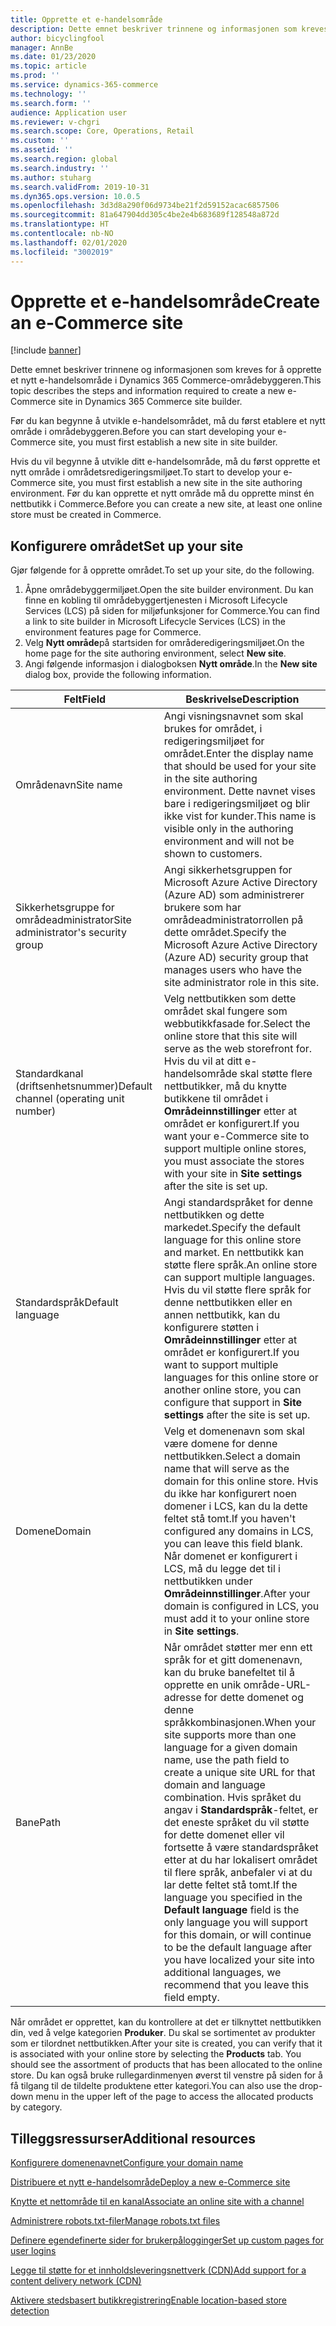 ```yaml
---
title: Opprette et e-handelsområde
description: Dette emnet beskriver trinnene og informasjonen som kreves for å opprette et nytt e-handelsområde i Dynamics 365 Commerce-områdebyggeren.
author: bicyclingfool
manager: AnnBe
ms.date: 01/23/2020
ms.topic: article
ms.prod: ''
ms.service: dynamics-365-commerce
ms.technology: ''
ms.search.form: ''
audience: Application user
ms.reviewer: v-chgri
ms.search.scope: Core, Operations, Retail
ms.custom: ''
ms.assetid: ''
ms.search.region: global
ms.search.industry: ''
ms.author: stuharg
ms.search.validFrom: 2019-10-31
ms.dyn365.ops.version: 10.0.5
ms.openlocfilehash: 3d3d8a290f06d9734be21f2d59152acac6857506
ms.sourcegitcommit: 81a647904dd305c4be2e4b683689f128548a872d
ms.translationtype: HT
ms.contentlocale: nb-NO
ms.lasthandoff: 02/01/2020
ms.locfileid: "3002019"
---
```

# <a name="create-an-e-commerce-site"></a><span data-ttu-id="a844c-103">Opprette et e-handelsområde</span><span class="sxs-lookup"><span data-stu-id="a844c-103">Create an e-Commerce site</span></span>


[!include [banner](includes/banner.md)]

<span data-ttu-id="a844c-104">Dette emnet beskriver trinnene og informasjonen som kreves for å opprette et nytt e-handelsområde i Dynamics 365 Commerce-områdebyggeren.</span><span class="sxs-lookup"><span data-stu-id="a844c-104">This topic describes the steps and information required to create a new e-Commerce site in Dynamics 365 Commerce site builder.</span></span>

<span data-ttu-id="a844c-105">Før du kan begynne å utvikle e-handelsområdet, må du først etablere et nytt område i områdebyggeren.</span><span class="sxs-lookup"><span data-stu-id="a844c-105">Before you can start developing your e-Commerce site, you must first establish a new site in site builder.</span></span> 


<span data-ttu-id="a844c-106">Hvis du vil begynne å utvikle ditt e-handelsområde, må du først opprette et nytt område i områdetsredigeringsmiljøet.</span><span class="sxs-lookup"><span data-stu-id="a844c-106">To start to develop your e-Commerce site, you must first establish a new site in the site authoring environment.</span></span> <span data-ttu-id="a844c-107">Før du kan opprette et nytt område må du opprette minst én nettbutikk i Commerce.</span><span class="sxs-lookup"><span data-stu-id="a844c-107">Before you can create a new site, at least one online store must be created in Commerce.</span></span> 


## <a name="set-up-your-site"></a><span data-ttu-id="a844c-108">Konfigurere området</span><span class="sxs-lookup"><span data-stu-id="a844c-108">Set up your site</span></span>

<span data-ttu-id="a844c-109">Gjør følgende for å opprette området.</span><span class="sxs-lookup"><span data-stu-id="a844c-109">To set up your site, do the following.</span></span>

1. <span data-ttu-id="a844c-110">Åpne områdebyggermiljøet.</span><span class="sxs-lookup"><span data-stu-id="a844c-110">Open the site builder environment.</span></span> <span data-ttu-id="a844c-111">Du kan finne en kobling til områdebyggertjenesten i Microsoft Lifecycle Services (LCS) på siden for miljøfunksjoner for Commerce.</span><span class="sxs-lookup"><span data-stu-id="a844c-111">You can find a link to site builder in Microsoft Lifecycle Services (LCS) in the environment features page for Commerce.</span></span>
1. <span data-ttu-id="a844c-112">Velg **Nytt område**på startsiden for områderedigeringsmiljøet.</span><span class="sxs-lookup"><span data-stu-id="a844c-112">On the home page for the site authoring environment, select **New site**.</span></span>
1. <span data-ttu-id="a844c-113">Angi følgende informasjon i dialogboksen **Nytt område**.</span><span class="sxs-lookup"><span data-stu-id="a844c-113">In the **New site** dialog box, provide the following information.</span></span>

| <span data-ttu-id="a844c-114">Felt</span><span class="sxs-lookup"><span data-stu-id="a844c-114">Field</span></span>                               | <span data-ttu-id="a844c-115">Beskrivelse</span><span class="sxs-lookup"><span data-stu-id="a844c-115">Description</span></span> |
|-------------------------------------|-------------|
| <span data-ttu-id="a844c-116">Områdenavn</span><span class="sxs-lookup"><span data-stu-id="a844c-116">Site name</span></span>                           | <span data-ttu-id="a844c-117">Angi visningsnavnet som skal brukes for området, i redigeringsmiljøet for området.</span><span class="sxs-lookup"><span data-stu-id="a844c-117">Enter the display name that should be used for your site in the site authoring environment.</span></span> <span data-ttu-id="a844c-118">Dette navnet vises bare i redigeringsmiljøet og blir ikke vist for kunder.</span><span class="sxs-lookup"><span data-stu-id="a844c-118">This name is visible only in the authoring environment and will not be shown to customers.</span></span> |
| <span data-ttu-id="a844c-119">Sikkerhetsgruppe for områdeadministrator</span><span class="sxs-lookup"><span data-stu-id="a844c-119">Site administrator's security group</span></span> | <span data-ttu-id="a844c-120">Angi sikkerhetsgruppen for Microsoft Azure Active Directory (Azure AD) som administrerer brukere som har områdeadministratorrollen på dette området.</span><span class="sxs-lookup"><span data-stu-id="a844c-120">Specify the Microsoft Azure Active Directory (Azure AD) security group that manages users who have the site administrator role in this site.</span></span> |
| <span data-ttu-id="a844c-121">Standardkanal (driftsenhetsnummer)</span><span class="sxs-lookup"><span data-stu-id="a844c-121">Default channel (operating unit number)</span></span> | <span data-ttu-id="a844c-122">Velg nettbutikken som dette området skal fungere som webbutikkfasade for.</span><span class="sxs-lookup"><span data-stu-id="a844c-122">Select the online store that this site will serve as the web storefront for.</span></span> <span data-ttu-id="a844c-123">Hvis du vil at ditt e-handelsområde skal støtte flere nettbutikker, må du knytte butikkene til området i **Områdeinnstillinger** etter at området er konfigurert.</span><span class="sxs-lookup"><span data-stu-id="a844c-123">If you want your e-Commerce site to support multiple online stores, you must associate the stores with your site in **Site settings** after the site is set up.</span></span> |
| <span data-ttu-id="a844c-124">Standardspråk</span><span class="sxs-lookup"><span data-stu-id="a844c-124">Default language</span></span>                            | <span data-ttu-id="a844c-125">Angi standardspråket for denne nettbutikken og dette markedet.</span><span class="sxs-lookup"><span data-stu-id="a844c-125">Specify the default language for this online store and market.</span></span> <span data-ttu-id="a844c-126">En nettbutikk kan støtte flere språk.</span><span class="sxs-lookup"><span data-stu-id="a844c-126">An online store can support multiple languages.</span></span> <span data-ttu-id="a844c-127">Hvis du vil støtte flere språk for denne nettbutikken eller en annen nettbutikk, kan du konfigurere støtten i **Områdeinnstillinger** etter at området er konfigurert.</span><span class="sxs-lookup"><span data-stu-id="a844c-127">If you want to support multiple languages for this online store or another online store, you can configure that support in **Site settings** after the site is set up.</span></span>  |
| <span data-ttu-id="a844c-128">Domene</span><span class="sxs-lookup"><span data-stu-id="a844c-128">Domain</span></span>                              | <span data-ttu-id="a844c-129">Velg et domenenavn som skal være domene for denne nettbutikken.</span><span class="sxs-lookup"><span data-stu-id="a844c-129">Select a domain name that will serve as the domain for this online store.</span></span> <span data-ttu-id="a844c-130">Hvis du ikke har konfigurert noen domener i LCS, kan du la dette feltet stå tomt.</span><span class="sxs-lookup"><span data-stu-id="a844c-130">If you haven't configured any domains in LCS, you can leave this field blank.</span></span> <span data-ttu-id="a844c-131">Når domenet er konfigurert i LCS, må du legge det til i nettbutikken under **Områdeinnstillinger**.</span><span class="sxs-lookup"><span data-stu-id="a844c-131">After your domain is configured in LCS, you must add it to your online store in **Site settings**.</span></span>  |
| <span data-ttu-id="a844c-132">Bane</span><span class="sxs-lookup"><span data-stu-id="a844c-132">Path</span></span>                              | <span data-ttu-id="a844c-133">Når området støtter mer enn ett språk for et gitt domenenavn, kan du bruke banefeltet til å opprette en unik område-URL-adresse for dette domenet og denne språkkombinasjonen.</span><span class="sxs-lookup"><span data-stu-id="a844c-133">When your site supports more than one language for a given domain name, use the path field to create a unique site URL for that domain and language combination.</span></span> <span data-ttu-id="a844c-134">Hvis språket du angav i **Standardspråk**-feltet, er det eneste språket du vil støtte for dette domenet eller vil fortsette å være standardspråket etter at du har lokalisert området til flere språk, anbefaler vi at du lar dette feltet stå tomt.</span><span class="sxs-lookup"><span data-stu-id="a844c-134">If the language you specified in the **Default language** field is the only language you will support for this domain, or will continue to be the default language after you have localized your site into additional languages, we recommend that you leave this field empty.</span></span> |


<span data-ttu-id="a844c-135">Når området er opprettet, kan du kontrollere at det er tilknyttet nettbutikken din, ved å velge kategorien **Produker**. Du skal se sortimentet av produkter som er tilordnet nettbutikken.</span><span class="sxs-lookup"><span data-stu-id="a844c-135">After your site is created, you can verify that it is associated with your online store by selecting the **Products** tab. You should see the assortment of products that has been allocated to the online store.</span></span> <span data-ttu-id="a844c-136">Du kan også bruke rullegardinmenyen øverst til venstre på siden for å få tilgang til de tildelte produktene etter kategori.</span><span class="sxs-lookup"><span data-stu-id="a844c-136">You can also use the drop-down menu in the upper left of the page to access the allocated products by category.</span></span>

## <a name="additional-resources"></a><span data-ttu-id="a844c-137">Tilleggsressurser</span><span class="sxs-lookup"><span data-stu-id="a844c-137">Additional resources</span></span>

[<span data-ttu-id="a844c-138">Konfigurere domenenavnet</span><span class="sxs-lookup"><span data-stu-id="a844c-138">Configure your domain name</span></span>](configure-your-domain-name.md)

[<span data-ttu-id="a844c-139">Distribuere et nytt e-handelsområde</span><span class="sxs-lookup"><span data-stu-id="a844c-139">Deploy a new e-Commerce site</span></span>](deploy-ecommerce-site.md)

[<span data-ttu-id="a844c-140">Knytte et nettområde til en kanal</span><span class="sxs-lookup"><span data-stu-id="a844c-140">Associate an online site with a channel</span></span>](associate-site-online-store.md)

[<span data-ttu-id="a844c-141">Administrere robots.txt-filer</span><span class="sxs-lookup"><span data-stu-id="a844c-141">Manage robots.txt files</span></span>](manage-robots-txt-files.md)

[<span data-ttu-id="a844c-142">Definere egendefinerte sider for brukerpålogginger</span><span class="sxs-lookup"><span data-stu-id="a844c-142">Set up custom pages for user logins</span></span>](custom-pages-user-logins.md)

[<span data-ttu-id="a844c-143">Legge til støtte for et innholdsleveringsnettverk (CDN)</span><span class="sxs-lookup"><span data-stu-id="a844c-143">Add support for a content delivery network (CDN)</span></span>](add-cdn-support.md)

[<span data-ttu-id="a844c-144">Aktivere stedsbasert butikkregistrering</span><span class="sxs-lookup"><span data-stu-id="a844c-144">Enable location-based store detection</span></span>](enable-store-detection.md)
